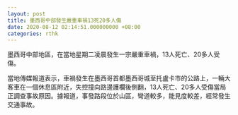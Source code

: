 ```yaml
---
layout: post
title: 墨西哥中部發生嚴重車禍13死20多人傷
date: 2020-08-12 02:14:51.000000000 +08:00
categories: rthk
---
```


墨西哥中部地區，在當地星期二凌晨發生一宗嚴重車禍，13人死亡、20多人受傷。

當地傳媒報道表示，車禍發生在墨西哥首都墨西哥城至托盧卡市的公路上，一輛大客車在一個休息區附近，失控撞向路邊護欄後側翻，13人死亡、20多人受傷當局正調查事故原因。據報道，事發路段位於山區，彎道較多，能見度較差，經常發生交通事故。

